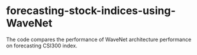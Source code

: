# forecasting-stock-indices-using-WaveNet
The code compares the performance of WaveNet architecture performance on forecasting CSI300 index.
